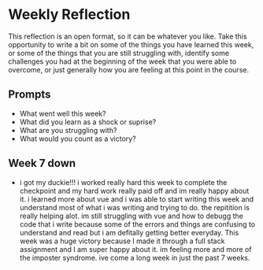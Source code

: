# Weekly Reflection

This reflection is an open format, so it can be whatever you like. Take this opportunity to write a bit on some of the things you have learned this week, or some of the things that you are still struggling with, identify some challenges you had at the beginning of the week that you were able to overcome, or just generally how you are feeling at this point in the course.

## Prompts

- What went well this week?
- What did you learn as a shock or suprise?
- What are you struggling with?
- What would you count as a victory?

## Week 7 down

- i got my duckie!!! i worked really hard this week to complete the checkpoint and my hard work really paid off and im really happy about it. i learned more about vue and i was able to start writing this week and understand most of what i was writing and trying to do. the repitition is really helping alot. im still struggling with vue and how to debugg the code that i write because some of the errors and things are confusing to understand and read but i am defitally getting better everyday. This week was a huge victory because I made it through a full stack assignment and I am super happy about it. im feeling more and more of the imposter syndrome. ive come a long week in just the past 7 weeks.
